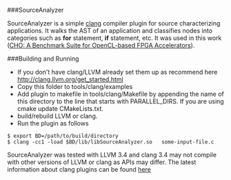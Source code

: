 ###SourceAnalyzer

SourceAnalyzer is a simple [clang](http://clang.llvm.org) compiler  plugin for source characterizing  applications. It walks the AST of an application and classifies nodes  into categories such as  **for** statement, **if** statement, etc. It was used in this work ([CHO: A Benchmark Suite for OpenCL-based FPGA Accelerators](https://www.escholar.manchester.ac.uk/uk-ac-man-scw:228247)).

###Building and Running

+ If you don't have clang/LLVM already set them up as recommend here http://clang.llvm.org/get_started.html
+ Copy this folder to tools/clang/examples
+ Add plugin to makefile in tools/clang/Makefile by appending  the name of this directory  to the line that starts with PARALLEL_DIRS. If you are using cmake update CMakeLists.txt.
+ build/rebuild LLVM or clang. 
+ Run the plugin  as follows
```shell
$ export BD=/path/to/build/directory
$ clang -cc1 -load $BD/lib/libSourceAnalyzer.so   some-input-file.c
```
SourceAnalyzer was tested with LLVM 3.4 and clang 3.4  may not compile with other versions of LLVM or clang as APIs may differ.  The latest information about  clang plugins can be found [here](http://clang.llvm.org/docs/ClangPlugins.html)

